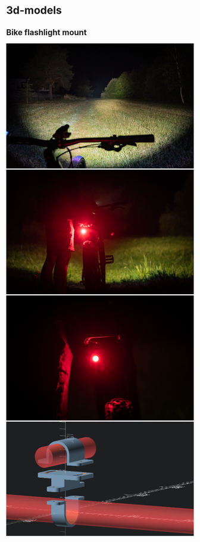 # 3d-models

## Bike flashlight mount

![Front light](pictures/flashlight_mount/front.jpg)
![Rear light](pictures/flashlight_mount/rear.jpg)
![Rear light distant](pictures/flashlight_mount/rear_distant.jpg)
![Render](pictures/flashlight_mount/render.png)

